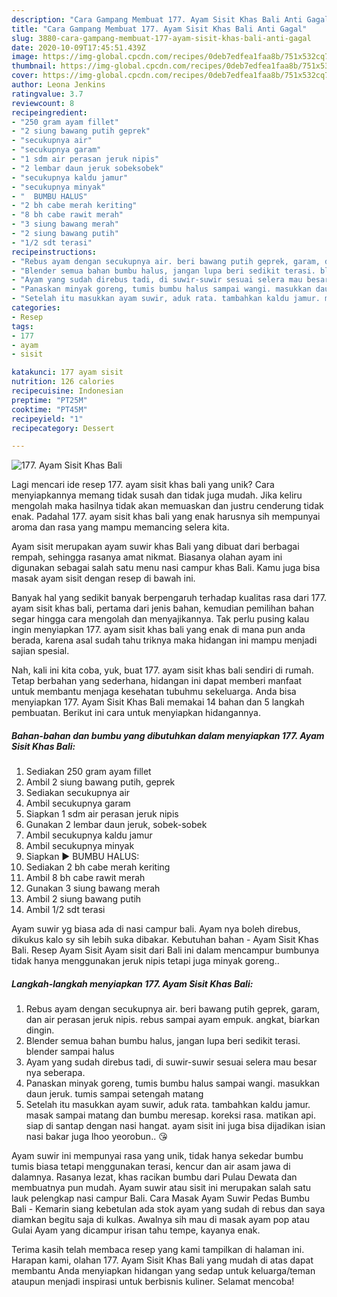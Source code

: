 ```yaml
---
description: "Cara Gampang Membuat 177. Ayam Sisit Khas Bali Anti Gagal"
title: "Cara Gampang Membuat 177. Ayam Sisit Khas Bali Anti Gagal"
slug: 3880-cara-gampang-membuat-177-ayam-sisit-khas-bali-anti-gagal
date: 2020-10-09T17:45:51.439Z
image: https://img-global.cpcdn.com/recipes/0deb7edfea1faa8b/751x532cq70/177-ayam-sisit-khas-bali-foto-resep-utama.jpg
thumbnail: https://img-global.cpcdn.com/recipes/0deb7edfea1faa8b/751x532cq70/177-ayam-sisit-khas-bali-foto-resep-utama.jpg
cover: https://img-global.cpcdn.com/recipes/0deb7edfea1faa8b/751x532cq70/177-ayam-sisit-khas-bali-foto-resep-utama.jpg
author: Leona Jenkins
ratingvalue: 3.7
reviewcount: 8
recipeingredient:
- "250 gram ayam fillet"
- "2 siung bawang putih geprek"
- "secukupnya air"
- "secukupnya garam"
- "1 sdm air perasan jeruk nipis"
- "2 lembar daun jeruk sobeksobek"
- "secukupnya kaldu jamur"
- "secukupnya minyak"
- "  BUMBU HALUS"
- "2 bh cabe merah keriting"
- "8 bh cabe rawit merah"
- "3 siung bawang merah"
- "2 siung bawang putih"
- "1/2 sdt terasi"
recipeinstructions:
- "Rebus ayam dengan secukupnya air. beri bawang putih geprek, garam, dan air perasan jeruk nipis. rebus sampai ayam empuk. angkat, biarkan dingin."
- "Blender semua bahan bumbu halus, jangan lupa beri sedikit terasi. blender sampai halus"
- "Ayam yang sudah direbus tadi, di suwir-suwir sesuai selera mau besar nya seberapa."
- "Panaskan minyak goreng, tumis bumbu halus sampai wangi. masukkan daun jeruk. tumis sampai setengah matang"
- "Setelah itu masukkan ayam suwir, aduk rata. tambahkan kaldu jamur. masak sampai matang dan bumbu meresap. koreksi rasa. matikan api. siap di santap dengan nasi hangat. ayam sisit ini juga bisa dijadikan isian nasi bakar juga lhoo yeorobun.. 😘"
categories:
- Resep
tags:
- 177
- ayam
- sisit

katakunci: 177 ayam sisit 
nutrition: 126 calories
recipecuisine: Indonesian
preptime: "PT25M"
cooktime: "PT45M"
recipeyield: "1"
recipecategory: Dessert

---
```



![177. Ayam Sisit Khas Bali](https://img-global.cpcdn.com/recipes/0deb7edfea1faa8b/751x532cq70/177-ayam-sisit-khas-bali-foto-resep-utama.jpg)

Lagi mencari ide resep 177. ayam sisit khas bali yang unik? Cara menyiapkannya memang tidak susah dan tidak juga mudah. Jika keliru mengolah maka hasilnya tidak akan memuaskan dan justru cenderung tidak enak. Padahal 177. ayam sisit khas bali yang enak harusnya sih mempunyai aroma dan rasa yang mampu memancing selera kita.

Ayam sisit merupakan ayam suwir khas Bali yang dibuat dari berbagai rempah, sehingga rasanya amat nikmat. Biasanya olahan ayam ini digunakan sebagai salah satu menu nasi campur khas Bali. Kamu juga bisa masak ayam sisit dengan resep di bawah ini.

Banyak hal yang sedikit banyak berpengaruh terhadap kualitas rasa dari 177. ayam sisit khas bali, pertama dari jenis bahan, kemudian pemilihan bahan segar hingga cara mengolah dan menyajikannya. Tak perlu pusing kalau ingin menyiapkan 177. ayam sisit khas bali yang enak di mana pun anda berada, karena asal sudah tahu triknya maka hidangan ini mampu menjadi sajian spesial.


Nah, kali ini kita coba, yuk, buat 177. ayam sisit khas bali sendiri di rumah. Tetap berbahan yang sederhana, hidangan ini dapat memberi manfaat untuk membantu menjaga kesehatan tubuhmu sekeluarga. Anda bisa menyiapkan 177. Ayam Sisit Khas Bali memakai 14 bahan dan 5 langkah pembuatan. Berikut ini cara untuk menyiapkan hidangannya.

<!--inarticleads1-->

##### Bahan-bahan dan bumbu yang dibutuhkan dalam menyiapkan 177. Ayam Sisit Khas Bali:

1. Sediakan 250 gram ayam fillet
1. Ambil 2 siung bawang putih, geprek
1. Sediakan secukupnya air
1. Ambil secukupnya garam
1. Siapkan 1 sdm air perasan jeruk nipis
1. Gunakan 2 lembar daun jeruk, sobek-sobek
1. Ambil secukupnya kaldu jamur
1. Ambil secukupnya minyak
1. Siapkan  ▶️ BUMBU HALUS:
1. Sediakan 2 bh cabe merah keriting
1. Ambil 8 bh cabe rawit merah
1. Gunakan 3 siung bawang merah
1. Ambil 2 siung bawang putih
1. Ambil 1/2 sdt terasi


Ayam suwir yg biasa ada di nasi campur bali. Ayam nya boleh direbus, dikukus kalo sy sih lebih suka dibakar. Kebutuhan bahan - Ayam Sisit Khas Bali. Resep Ayam Sisit Ayam sisit dari Bali ini dalam mencampur bumbunya tidak hanya menggunakan jeruk nipis tetapi juga minyak goreng.. 

<!--inarticleads2-->

##### Langkah-langkah menyiapkan 177. Ayam Sisit Khas Bali:

1. Rebus ayam dengan secukupnya air. beri bawang putih geprek, garam, dan air perasan jeruk nipis. rebus sampai ayam empuk. angkat, biarkan dingin.
1. Blender semua bahan bumbu halus, jangan lupa beri sedikit terasi. blender sampai halus
1. Ayam yang sudah direbus tadi, di suwir-suwir sesuai selera mau besar nya seberapa.
1. Panaskan minyak goreng, tumis bumbu halus sampai wangi. masukkan daun jeruk. tumis sampai setengah matang
1. Setelah itu masukkan ayam suwir, aduk rata. tambahkan kaldu jamur. masak sampai matang dan bumbu meresap. koreksi rasa. matikan api. siap di santap dengan nasi hangat. ayam sisit ini juga bisa dijadikan isian nasi bakar juga lhoo yeorobun.. 😘


Ayam suwir ini mempunyai rasa yang unik, tidak hanya sekedar bumbu tumis biasa tetapi menggunakan terasi, kencur dan air asam jawa di dalamnya. Rasanya lezat, khas racikan bumbu dari Pulau Dewata dan membuatnya pun mudah. Ayam suwir atau sisit ini merupakan salah satu lauk pelengkap nasi campur Bali. Cara Masak Ayam Suwir Pedas Bumbu Bali - Kemarin siang kebetulan ada stok ayam yang sudah di rebus dan saya diamkan begitu saja di kulkas. Awalnya sih mau di masak ayam pop atau Gulai Ayam yang dicampur irisan tahu tempe, kayanya enak. 

Terima kasih telah membaca resep yang kami tampilkan di halaman ini. Harapan kami, olahan 177. Ayam Sisit Khas Bali yang mudah di atas dapat membantu Anda menyiapkan hidangan yang sedap untuk keluarga/teman ataupun menjadi inspirasi untuk berbisnis kuliner. Selamat mencoba!
